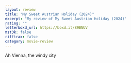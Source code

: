 ```yaml
---
layout: review
title: "My Sweet Austrian Holiday (2024)"
excerpt: "My review of My Sweet Austrian Holiday (2024)"
rating: ""
letterboxd_url: https://boxd.it/89BNUV
mst3k: false
rifftrax: false
category: movie-review
---
```


Ah Vienna, the windy city

